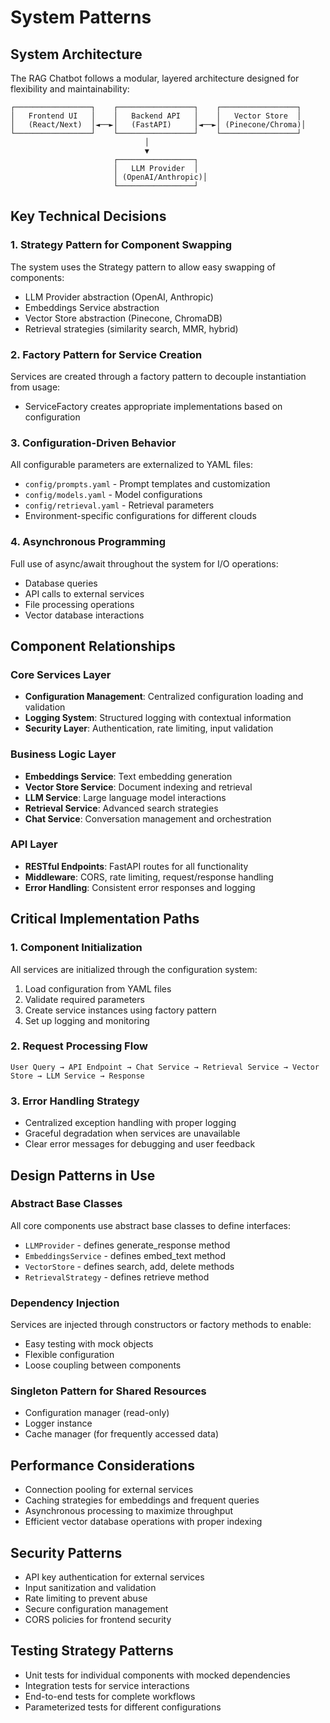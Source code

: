# System Patterns

## System Architecture
The RAG Chatbot follows a modular, layered architecture designed for flexibility and maintainability:

```
┌─────────────────┐    ┌─────────────────┐    ┌─────────────────┐
│   Frontend UI   │    │   Backend API   │    │   Vector Store  │
│   (React/Next)  │◄──►│   (FastAPI)     │◄──►│ (Pinecone/Chroma)│
└─────────────────┘    └─────────────────┘    └─────────────────┘
                              │
                              ▼
                       ┌─────────────────┐
                       │   LLM Provider  │
                       │ (OpenAI/Anthropic)│
                       └─────────────────┘
```

## Key Technical Decisions

### 1. Strategy Pattern for Component Swapping
The system uses the Strategy pattern to allow easy swapping of components:
- LLM Provider abstraction (OpenAI, Anthropic)
- Embeddings Service abstraction
- Vector Store abstraction (Pinecone, ChromaDB)
- Retrieval strategies (similarity search, MMR, hybrid)

### 2. Factory Pattern for Service Creation
Services are created through a factory pattern to decouple instantiation from usage:
- ServiceFactory creates appropriate implementations based on configuration

### 3. Configuration-Driven Behavior
All configurable parameters are externalized to YAML files:
- `config/prompts.yaml` - Prompt templates and customization
- `config/models.yaml` - Model configurations
- `config/retrieval.yaml` - Retrieval parameters
- Environment-specific configurations for different clouds

### 4. Asynchronous Programming
Full use of async/await throughout the system for I/O operations:
- Database queries
- API calls to external services
- File processing operations
- Vector database interactions

## Component Relationships

### Core Services Layer
- **Configuration Management**: Centralized configuration loading and validation
- **Logging System**: Structured logging with contextual information
- **Security Layer**: Authentication, rate limiting, input validation

### Business Logic Layer
- **Embeddings Service**: Text embedding generation
- **Vector Store Service**: Document indexing and retrieval
- **LLM Service**: Large language model interactions
- **Retrieval Service**: Advanced search strategies
- **Chat Service**: Conversation management and orchestration

### API Layer
- **RESTful Endpoints**: FastAPI routes for all functionality
- **Middleware**: CORS, rate limiting, request/response handling
- **Error Handling**: Consistent error responses and logging

## Critical Implementation Paths

### 1. Component Initialization
All services are initialized through the configuration system:
1. Load configuration from YAML files
2. Validate required parameters
3. Create service instances using factory pattern
4. Set up logging and monitoring

### 2. Request Processing Flow
```
User Query → API Endpoint → Chat Service → Retrieval Service → Vector Store → LLM Service → Response
```

### 3. Error Handling Strategy
- Centralized exception handling with proper logging
- Graceful degradation when services are unavailable
- Clear error messages for debugging and user feedback

## Design Patterns in Use

### Abstract Base Classes
All core components use abstract base classes to define interfaces:
- `LLMProvider` - defines generate_response method
- `EmbeddingsService` - defines embed_text method
- `VectorStore` - defines search, add, delete methods
- `RetrievalStrategy` - defines retrieve method

### Dependency Injection
Services are injected through constructors or factory methods to enable:
- Easy testing with mock objects
- Flexible configuration
- Loose coupling between components

### Singleton Pattern for Shared Resources
- Configuration manager (read-only)
- Logger instance
- Cache manager (for frequently accessed data)

## Performance Considerations
- Connection pooling for external services
- Caching strategies for embeddings and frequent queries
- Asynchronous processing to maximize throughput
- Efficient vector database operations with proper indexing

## Security Patterns
- API key authentication for external services
- Input sanitization and validation
- Rate limiting to prevent abuse
- Secure configuration management
- CORS policies for frontend security

## Testing Strategy Patterns
- Unit tests for individual components with mocked dependencies
- Integration tests for service interactions
- End-to-end tests for complete workflows
- Parameterized tests for different configurations
